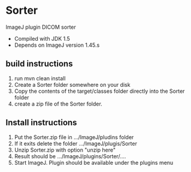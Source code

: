 Sorter
======

ImageJ plugin DICOM sorter

- Compiled with JDK 1.5
- Depends on ImageJ version 1.45.s

build instructions
------------------
1) run mvn clean install
2) Create a Sorter folder somewhere on your disk
3) Copy the contents of the target/classes folder directly into the Sorter folder
4) create a zip file of the Sorter folder.

Install instructions
----------------------
1) Put the Sorter.zip file in .../ImageJ/pludins folder
2) If it exits delete the folder .../ImageJ/plugis/Sorter
2) Unzip Sorter.zip with option "unzip here" 
3) Result should be .../ImageJ/plugins/Sorter/....
4) Start ImageJ. Plugin should be available under the plugins menu